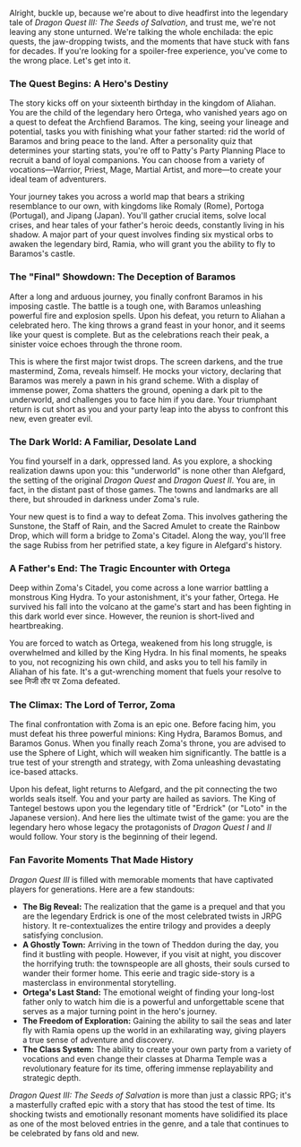 Alright, buckle up, because we're about to dive headfirst into the legendary tale of *Dragon Quest III: The Seeds of Salvation*, and trust me, we're not leaving any stone unturned. We're talking the whole enchilada: the epic quests, the jaw-dropping twists, and the moments that have stuck with fans for decades. If you're looking for a spoiler-free experience, you've come to the wrong place. Let's get into it.

### The Quest Begins: A Hero's Destiny

The story kicks off on your sixteenth birthday in the kingdom of Aliahan. You are the child of the legendary hero Ortega, who vanished years ago on a quest to defeat the Archfiend Baramos. The king, seeing your lineage and potential, tasks you with finishing what your father started: rid the world of Baramos and bring peace to the land. After a personality quiz that determines your starting stats, you're off to Patty's Party Planning Place to recruit a band of loyal companions. You can choose from a variety of vocations—Warrior, Priest, Mage, Martial Artist, and more—to create your ideal team of adventurers.

Your journey takes you across a world map that bears a striking resemblance to our own, with kingdoms like Romaly (Rome), Portoga (Portugal), and Jipang (Japan). You'll gather crucial items, solve local crises, and hear tales of your father's heroic deeds, constantly living in his shadow. A major part of your quest involves finding six mystical orbs to awaken the legendary bird, Ramia, who will grant you the ability to fly to Baramos's castle.

### The "Final" Showdown: The Deception of Baramos

After a long and arduous journey, you finally confront Baramos in his imposing castle. The battle is a tough one, with Baramos unleashing powerful fire and explosion spells. Upon his defeat, you return to Aliahan a celebrated hero. The king throws a grand feast in your honor, and it seems like your quest is complete. But as the celebrations reach their peak, a sinister voice echoes through the throne room.

This is where the first major twist drops. The screen darkens, and the true mastermind, Zoma, reveals himself. He mocks your victory, declaring that Baramos was merely a pawn in his grand scheme. With a display of immense power, Zoma shatters the ground, opening a dark pit to the underworld, and challenges you to face him if you dare. Your triumphant return is cut short as you and your party leap into the abyss to confront this new, even greater evil.

### The Dark World: A Familiar, Desolate Land

You find yourself in a dark, oppressed land. As you explore, a shocking realization dawns upon you: this "underworld" is none other than Alefgard, the setting of the original *Dragon Quest* and *Dragon Quest II*. You are, in fact, in the distant past of those games. The towns and landmarks are all there, but shrouded in darkness under Zoma's rule.

Your new quest is to find a way to defeat Zoma. This involves gathering the Sunstone, the Staff of Rain, and the Sacred Amulet to create the Rainbow Drop, which will form a bridge to Zoma's Citadel. Along the way, you'll free the sage Rubiss from her petrified state, a key figure in Alefgard's history.

### A Father's End: The Tragic Encounter with Ortega

Deep within Zoma's Citadel, you come across a lone warrior battling a monstrous King Hydra. To your astonishment, it's your father, Ortega. He survived his fall into the volcano at the game's start and has been fighting in this dark world ever since. However, the reunion is short-lived and heartbreaking.

You are forced to watch as Ortega, weakened from his long struggle, is overwhelmed and killed by the King Hydra. In his final moments, he speaks to you, not recognizing his own child, and asks you to tell his family in Aliahan of his fate. It's a gut-wrenching moment that fuels your resolve to see निजी तौर पर Zoma defeated.

### The Climax: The Lord of Terror, Zoma

The final confrontation with Zoma is an epic one. Before facing him, you must defeat his three powerful minions: King Hydra, Baramos Bomus, and Baramos Gonus. When you finally reach Zoma's throne, you are advised to use the Sphere of Light, which will weaken him significantly. The battle is a true test of your strength and strategy, with Zoma unleashing devastating ice-based attacks.

Upon his defeat, light returns to Alefgard, and the pit connecting the two worlds seals itself. You and your party are hailed as saviors. The King of Tantegel bestows upon you the legendary title of "Erdrick" (or "Loto" in the Japanese version). And here lies the ultimate twist of the game: you are the legendary hero whose legacy the protagonists of *Dragon Quest I* and *II* would follow. Your story is the beginning of their legend.

### Fan Favorite Moments That Made History

*Dragon Quest III* is filled with memorable moments that have captivated players for generations. Here are a few standouts:

* **The Big Reveal:** The realization that the game is a prequel and that you are the legendary Erdrick is one of the most celebrated twists in JRPG history. It re-contextualizes the entire trilogy and provides a deeply satisfying conclusion.
* **A Ghostly Town:** Arriving in the town of Theddon during the day, you find it bustling with people. However, if you visit at night, you discover the horrifying truth: the townspeople are all ghosts, their souls cursed to wander their former home. This eerie and tragic side-story is a masterclass in environmental storytelling.
* **Ortega's Last Stand:** The emotional weight of finding your long-lost father only to watch him die is a powerful and unforgettable scene that serves as a major turning point in the hero's journey.
* **The Freedom of Exploration:** Gaining the ability to sail the seas and later fly with Ramia opens up the world in an exhilarating way, giving players a true sense of adventure and discovery.
* **The Class System:** The ability to create your own party from a variety of vocations and even change their classes at Dharma Temple was a revolutionary feature for its time, offering immense replayability and strategic depth.

*Dragon Quest III: The Seeds of Salvation* is more than just a classic RPG; it's a masterfully crafted epic with a story that has stood the test of time. Its shocking twists and emotionally resonant moments have solidified its place as one of the most beloved entries in the genre, and a tale that continues to be celebrated by fans old and new.